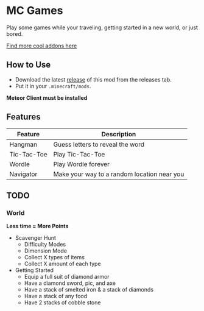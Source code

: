 # MC Games

Play some games while your traveling, getting started in a new world, or just bored.

[Find more cool addons here](https://www.meteoraddons.com/)

## How to Use

- Download the latest [release](/../../releases) of this mod from the releases tab.
- Put it in your `.minecraft/mods`.

**Meteor Client must be installed**

## Features

| Feature     | Description                                 |
| ----------- | ------------------------------------------- |
| Hangman     | Guess letters to reveal the word            |
| Tic-Tac-Toe | Play Tic-Tac-Toe                            |
| Wordle      | Play Wordle forever                         |
| Navigator   | Make your way to a random location near you |

## TODO

### World

**Less time = More Points**

- Scavenger Hunt
  - Difficulty Modes
  - Dimension Mode
  - Collect X types of items
  - Collect X amount of each type
- Getting Started
  - Equip a full suit of diamond armor
  - Have a diamond sword, pic, and axe
  - Have a stack of smelted iron & a stack of diamonds
  - Have a stack of any food
  - Have 2 stacks of cobble stone
